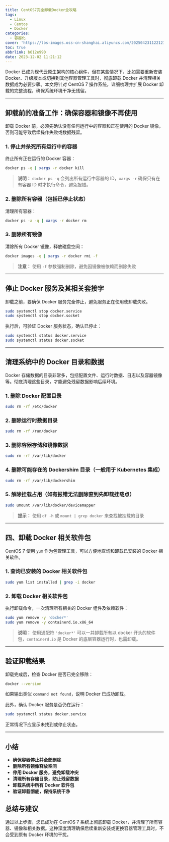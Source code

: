 ```yaml
---
title: CentOS7完全卸载Docker全攻略
tags:
  - Linux
  - Centos
  - Docker
categories:
  - 容器化
cover: 'https://lbs-images.oss-cn-shanghai.aliyuncs.com/20250423112212150.png'
toc: true
abbrlink: b612e990
date: 2023-12-02 11:21:12
---
```


Docker 已成为现代云原生架构的核心组件，但在某些情况下，比如需要重新安装 Docker、升级版本或切换到其他容器管理工具时，彻底卸载 Docker 并清理相关数据成为必要步骤。本文将针对 CentOS 7 操作系统，详细梳理并扩展 Docker 卸载的完整流程，确保系统环境干净无残留。

<!-- more -->

---

## 卸载前的准备工作：确保容器和镜像不再使用

卸载 Docker 前，必须先确认没有任何运行中的容器和正在使用的 Docker 镜像，否则可能导致后续操作失败或数据残留。

### 1. 停止并杀死所有运行中的容器

终止所有正在运行的 Docker 容器：

```bash
docker ps -q | xargs -r docker kill
```

> **说明：** `docker ps -q` 会列出所有运行中容器的 ID，`xargs -r` 确保只有在有容器 ID 时才执行命令，避免报错。

### 2. 删除所有容器（包括已停止状态）

清理所有容器：

```bash
docker ps -a -q | xargs -r docker rm
```

### 3. 删除所有镜像

清除所有 Docker 镜像，释放磁盘空间：

```bash
docker images -q | xargs -r docker rmi -f
```

> **注意：** 使用 `-f` 参数强制删除，避免因镜像被依赖而删除失败

---

## 停止 Docker 服务及其相关套接字

卸载之前，要确保 Docker 服务完全停止，避免服务正在使用使卸载失败。

```bash
sudo systemctl stop docker.service
sudo systemctl stop docker.socket
```

执行后，可验证 Docker 服务状态，确认已停止：

```bash
sudo systemctl status docker.service
sudo systemctl status docker.socket
```

---

## 清理系统中的 Docker 目录和数据

Docker 存储数据的目录非常多，包括配置文件、运行时数据、日志以及容器镜像等。彻底清理这些目录，才能避免残留数据影响后续环境。

### 1. 删除 Docker 配置目录

```bash
sudo rm -rf /etc/docker
```

### 2. 删除运行时数据目录

```bash
sudo rm -rf /run/docker
```

### 3. 删除容器存储和镜像数据

```bash
sudo rm -rf /var/lib/docker
```

### 4. 删除可能存在的 Dockershim 目录（一般用于 Kubernetes 集成）

```bash
sudo rm -rf /var/lib/dockershim
```

### 5. 解除挂载占用（如有报错无法删除直到先卸载挂载点）

```bash
sudo umount /var/lib/docker/devicemapper
```

> **提示：** 使用 `df -h` 或 `mount | grep docker` 来查找被挂载的目录

---

## 四、卸载 Docker 相关软件包

CentOS 7 使用 `yum` 作为包管理工具，可以方便地查询和卸载已安装的 Docker 相关软件。

### 1. 查询已安装的 Docker 相关软件包

```bash
sudo yum list installed | grep -i docker
```

### 2. 卸载 Docker 相关软件包

执行卸载命令，一次清理所有相关的 Docker 组件及依赖软件：

```bash
sudo yum remove -y 'docker*'
sudo yum remove -y containerd.io.x86_64
```

> **说明：** 使用通配符 `'docker*'` 可以一并卸载所有以 docker 开头的软件包，`containerd.io` 是 Docker 的底层容器运行时，也需卸载。

---

## 验证卸载结果

卸载完成后，检查 Docker 是否已完全移除：

```bash
docker --version
```

如果输出类似 `command not found`，说明 Docker 已成功卸载。

此外，确认 Docker 服务是否仍在运行：

```bash
sudo systemctl status docker.service
```

正常情况下应显示未找到或停止状态。

---

## 小结

- **确保容器停止并全部删除**
- **删除所有镜像释放空间**
- **停用 Docker 服务，避免卸载冲突**
- **清理所有存储目录，防止残留数据**
- **卸载系统中所有 Docker 软件包**
- **验证卸载彻底，保持系统干净**

## 总结与建议

通过以上步骤，您已成功在 CentOS 7 系统上彻底卸载 Docker，并清理了所有容器、镜像和相关数据。这种深度清理确保后续重新安装或更换容器管理工具时，不会受到原有 Docker 环境的干扰。